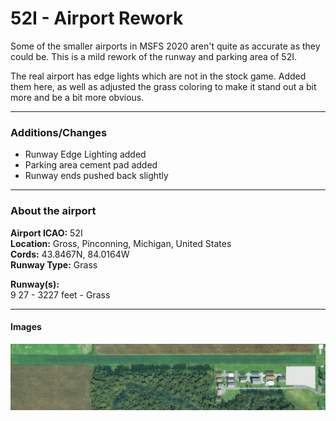 # 52I - Airport Rework

Some of the smaller airports in MSFS 2020 aren't quite as accurate as they could be.
This is a mild rework of the runway and parking area of 52I.

The real airport has edge lights which are not in the stock game.
Added them here, as well as adjusted the grass coloring to make it stand out a bit more and be a bit more obvious.

---

### Additions/Changes ###

* Runway Edge Lighting added
* Parking area cement pad added
* Runway ends pushed back slightly

---

### About the airport ###
**Airport ICAO:** 52I  
**Location:** Gross, Pinconning, Michigan, United States  
**Cords:** 43.8467N, 84.0164W  
**Runway Type:** Grass

**Runway(s):**  
9 27 - 3227 feet - Grass

---

#### Images ####

![Top down view](https://raw.githubusercontent.com/thrasherht/MSFS-52I/main/Screenshots/TopDownView.jpg)